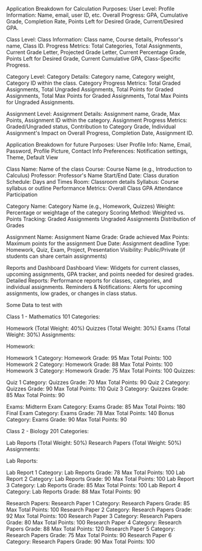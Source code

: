 Application Breakdown for Calculation Purposes:
User Level:
Profile Information: Name, email, user ID, etc.
Overall Progress: GPA, Cumulative Grade, Completion Rate, Points Left for Desired Grade, Current/Desired GPA.

Class Level:
Class Information: Class name, Course details, Professor's name, Class ID.
Progress Metrics: Total Categories, Total Assignments, Current Grade Letter, Projected Grade Letter, Current Percentage Grade, Points Left for Desired Grade, Current Cumulative GPA, Class-Specific Progress.

Category Level:
Category Details: Category name, Category weight, Category ID within the class.
Category Progress Metrics: Total Graded Assignments, Total Ungraded Assignments, Total Points for Graded Assignments, Total Max Points for Graded Assignments, Total Max Points for Ungraded Assignments.

Assignment Level:
Assignment Details: Assignment name, Grade, Max Points, Assignment ID within the category.
Assignment Progress Metrics: Graded/Ungraded status, Contribution to Category Grade, Individual Assignment's Impact on Overall Progress, Completion Date, Assignment ID.


Application Breakdown for future Purposes:
User
Profile Info: Name, Email, Password, Profile Picture, Contact Info
Preferences: Notification settings, Theme, Default View

Class
Name: Name of the class
Course: Course Name (e.g., Introduction to Calculus)
Professor: Professor's Name
Start/End Date: Class duration
Schedule: Days and Times
Room: Classroom details
Syllabus: Course syllabus or outline
Performance Metrics:
    Overall Class GPA
    Attendance
    Participation

Category
Name: Category Name (e.g., Homework, Quizzes)
Weight: Percentage or weightage of the category
Scoring Method: Weighted vs. Points
Tracking:
    Graded Assignments
    Ungraded Assignments
    Distribution of Grades

Assignment
Name: Assignment Name
Grade: Grade achieved
Max Points: Maximum points for the assignment
Due Date: Assignment deadline
Type: Homework, Quiz, Exam, Project, Presentation
Visibility: Public/Private (if students can share certain assignments)

Reports and Dashboard
Dashboard View: Widgets for current classes, upcoming assignments, GPA tracker, and points needed for desired grades.
Detailed Reports: Performance reports for classes, categories, and individual assignments.
Reminders & Notifications: Alerts for upcoming assignments, low grades, or changes in class status.

Some Data to test with

Class 1 - Mathematics 101
Categories:

Homework (Total Weight: 40%)
Quizzes (Total Weight: 30%)
Exams (Total Weight: 30%)
Assignments:

Homework:

Homework 1
Category: Homework
Grade: 95
Max Total Points: 100
Homework 2
Category: Homework
Grade: 88
Max Total Points: 100
Homework 3
Category: Homework
Grade: 75
Max Total Points: 100
Quizzes:

 Quiz 1
Category: Quizzes
Grade: 70
Max Total Points: 90
Quiz 2
Category: Quizzes
Grade: 90
Max Total Points: 110
Quiz 3
Category: Quizzes
Grade: 85
Max Total Points: 90

Exams:
Midterm Exam
Category: Exams
Grade: 85
Max Total Points: 180
Final Exam
Category: Exams
Grade: 78
Max Total Points: 140
Bonus
Category: Exams
Grade: 90
Max Total Points: 90


Class 2 - Biology 201
Categories:

Lab Reports (Total Weight: 50%)
Research Papers (Total Weight: 50%)
Assignments:

Lab Reports:

Lab Report 1
Category: Lab Reports
Grade: 78
Max Total Points: 100
Lab Report 2
Category: Lab Reports
Grade: 90
Max Total Points: 100
Lab Report 3
Category: Lab Reports
Grade: 85
Max Total Points: 100
Lab Report 4
Category: Lab Reports
Grade: 88
Max Total Points: 90

Research Papers:
Research Paper 1
Category: Research Papers
Grade: 85
Max Total Points: 100
Research Paper 2
Category: Research Papers
Grade: 92
Max Total Points: 100
Research Paper 3
Category: Research Papers
Grade: 80
Max Total Points: 100
Research Paper 4
Category: Research Papers
Grade: 88
Max Total Points: 120
Research Paper 5
Category: Research Papers
Grade: 75
Max Total Points: 90
Research Paper 6
Category: Research Papers
Grade: 90
Max Total Points: 100
